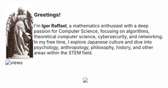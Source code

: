 <img align="left" src="https://github.com/igor-raffael/igor-raffael/blob/main/assets/art.png" width="90">

### Greetings!

I'm **Igor Raffael**, a mathematics enthusiast with a deep passion for Computer Science, focusing on algorithms, theoretical computer science, cybersecurity, and networking. In my free time, I explore Japanese culture and dive into psychology, anthropology, philosophy, history, and other areas within the STEM field.
  
![views](https://komarev.com/ghpvc/?username=igor-raffael&style=flat&color=313131&label=views&abbreviated=true)

#
<p align="center">
  <a href="https://skillicons.dev">
    <img src="https://skillicons.dev/icons?i=python,java,cpp,mysql,git,linux,vim" />
  </a>
</p>
